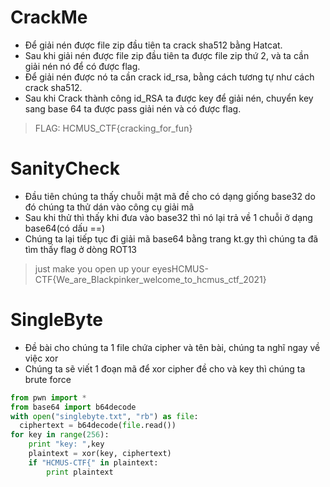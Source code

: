 # CrackMe
+ Để giải nén được file zip đầu tiên ta crack sha512 bằng Hatcat.
+ Sau khi giải nén được file zip đầu tiên ta được file zip thứ 2, và ta cần giải nén nó để có được flag. 
+ Để giải nén được nó ta cần crack id_rsa, bằng cách tương tự như cách crack sha512.
+ Sau khi Crack thành công id_RSA ta được key để giải nén, chuyển key sang base 64 ta được pass giải nén và có được flag.
> FLAG: HCMUS_CTF{cracking_for_fun}

# SanityCheck 
* Đầu tiên chúng ta thấy chuỗi mật mã đề cho có dạng giống base32 do đó chúng ta thử dán vào công cụ giải mã 
* Sau khi thử thì thấy khi đưa vào base32 thì nó lại trả về 1 chuỗi ở dạng base64(có dấu ==)
* Chúng ta lại tiếp tục đi giải mã base64 bằng trang kt.gy thì chúng ta đã tìm thấy flag ở dòng ROT13
> just make you open up your eyesHCMUS-CTF{We_are_Blackpinker_welcome_to_hcmus_ctf_2021}

# SingleByte
* Đề bài cho chúng ta 1 file chứa cipher và tên bài, chúng ta nghĩ ngay về việc xor
* Chúng ta sẽ viết 1 đoạn mã để xor cipher đề cho và key thì chúng ta brute force 
```python
from pwn import *
from base64 import b64decode
with open("singlebyte.txt", "rb") as file:
  ciphertext = b64decode(file.read())
for key in range(256):
    print "key: ",key
    plaintext = xor(key, ciphertext)
    if "HCMUS-CTF{" in plaintext:
        print plaintext
```